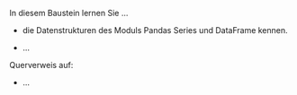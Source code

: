 In diesem Baustein lernen Sie ...

  - die Datenstrukturen des Moduls Pandas Series und DataFrame kennen.

  - ...

Querverweis auf:

  - ...